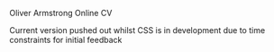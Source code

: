 Oliver Armstrong Online CV

Current version pushed out whilst CSS is in development due to time constraints for initial feedback
